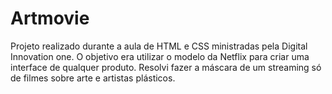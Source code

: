 # Artmovie
Projeto realizado durante a aula de HTML e CSS ministradas pela Digital Innovation one. O objetivo era utilizar o modelo da Netflix para criar uma interface de 
qualquer produto. Resolvi fazer a máscara de um streaming só de filmes sobre arte e artistas plásticos.
